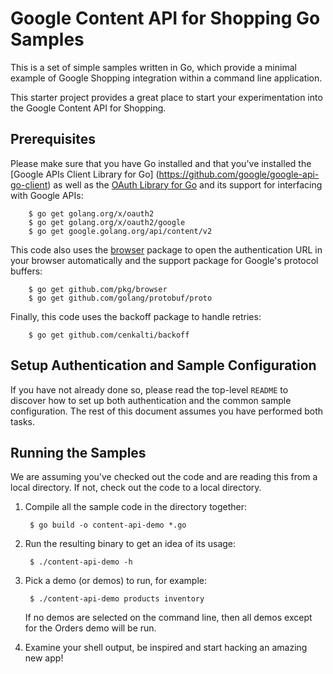 # Google Content API for Shopping Go Samples

This is a set of simple samples written in Go, which provide a minimal
example of Google Shopping integration within a command line application.

This starter project provides a great place to start your experimentation into
the Google Content API for Shopping.

## Prerequisites

Please make sure that you have Go installed and that you've installed
the [Google APIs Client Library for Go]
(https://github.com/google/google-api-go-client) as well as the [OAuth Library
for Go](https://github.com/golang/oauth2) and its support for
interfacing with Google APIs:

        $ go get golang.org/x/oauth2
        $ go get golang.org/x/oauth2/google
        $ go get google.golang.org/api/content/v2

This code also uses the [browser](https://github.com/pkg/browser) package
to open the authentication URL in your browser automatically and the
support package for Google's protocol buffers:

        $ go get github.com/pkg/browser
        $ go get github.com/golang/protobuf/proto

Finally, this code uses the backoff package to handle retries:

        $ go get github.com/cenkalti/backoff

## Setup Authentication and Sample Configuration

If you have not already done so, please read the top-level `README` to discover
how to set up both authentication and the common sample configuration.  The rest
of this document assumes you have performed both tasks.

## Running the Samples

We are assuming you've checked out the code and are reading this from a local
directory. If not, check out the code to a local directory.

1. Compile all the sample code in the directory together:

        $ go build -o content-api-demo *.go

2. Run the resulting binary to get an idea of its usage:

        $ ./content-api-demo -h

3. Pick a demo (or demos) to run, for example:

        $ ./content-api-demo products inventory

   If no demos are selected on the command line, then all demos except for the
   Orders demo will be run.

4. Examine your shell output, be inspired and start hacking an amazing new app!

